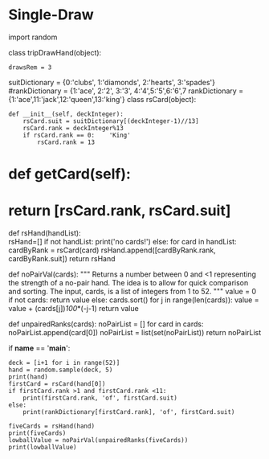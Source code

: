 # Single-Draw
import random

class tripDrawHand(object):

    drawsRem = 3


suitDictionary = {0:'clubs', 1:'diamonds', 2:'hearts', 3:'spades'}
#rankDictionary = {1:'ace', 2:'2', 3:'3', 4:'4',5:'5',6:'6',7
rankDictionary = {1:'ace',11:'jack',12:'queen',13:'king'}
class rsCard(object):

    def __init__(self, deckInteger):
        rsCard.suit = suitDictionary[(deckInteger-1)//13]
        rsCard.rank = deckInteger%13
        if rsCard.rank == 0:    'King'
            rsCard.rank = 13

        

#    def getCard(self):
#        return [rsCard.rank, rsCard.suit]
        



def rsHand(handList):     
    rsHand=[]
    if not handList:
        print('no cards!')
    else:
        for card in handList:
            cardByRank = rsCard(card)
            rsHand.append([cardByRank.rank, cardByRank.suit])
    return rsHand

        
def noPairVal(cards):
""" Returns a number between 0 and <1 representing the strength of
a no-pair hand. The idea is to allow for quick comparison and sorting.
The input, cards, is a list of integers from 1 to 52.
"""
    value = 0
    if not cards:
        return value
    else:
        cards.sort()
        for j in range(len(cards)):
            value = value + (cards[j])*100**(-j-1)
        return value

def unpairedRanks(cards):
    noPairList = []
    for card in cards:
        noPairList.append(card[0])
    noPairList = list(set(noPairList))
    return noPairList
    

if __name__ == '__main__':

    deck = [i+1 for i in range(52)]
    hand = random.sample(deck, 5)
    print(hand)
    firstCard = rsCard(hand[0])
    if firstCard.rank >1 and firstCard.rank <11:
        print(firstCard.rank, 'of', firstCard.suit)
    else:
        print(rankDictionary[firstCard.rank], 'of', firstCard.suit)
            
    fiveCards = rsHand(hand)
    print(fiveCards)
    lowballValue = noPairVal(unpairedRanks(fiveCards))
    print(lowballValue)
